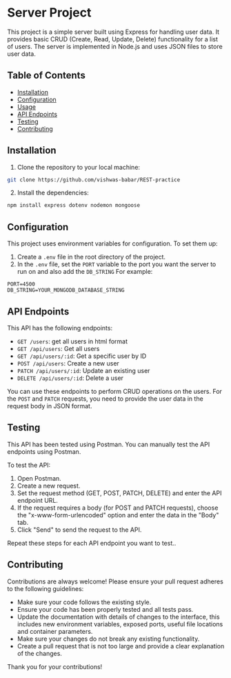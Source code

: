 # Server Project

This project is a simple server built using Express for handling user data. It provides basic CRUD (Create, Read, Update, Delete) functionality for a list of users. The server is implemented in Node.js and uses JSON files to store user data.

## Table of Contents

- [Installation](#installation)
- [Configuration](#configuration)
- [Usage](#usage)
- [API Endpoints](#api-endpoints)
- [Testing](#testing)
- [Contributing](#contributing)

## Installation

1. Clone the repository to your local machine:

```bash
git clone https://github.com/vishwas-babar/REST-practice
```
2. Install the dependencies:

```bash
npm install express dotenv nodemon mongoose
```
## Configuration

This project uses environment variables for configuration. To set them up:

1. Create a `.env` file in the root directory of the project.
2. In the `.env` file, set the `PORT` variable to the port you want the server to run on and also add the `DB_STRING` For example:

```env
PORT=4500
DB_STRING=YOUR_MONGODB_DATABASE_STRING
```

## API Endpoints

This API has the following endpoints:

- `GET /users`: get all users in html format
- `GET /api/users`: Get all users
- `GET /api/users/:id`: Get a specific user by ID
- `POST /api/users`: Create a new user
- `PATCH /api/users/:id`: Update an existing user
- `DELETE /api/users/:id`: Delete a user

You can use these endpoints to perform CRUD operations on the users. For the `POST` and `PATCH` requests, you need to provide the user data in the request body in JSON format.

## Testing

This API has been tested using Postman. You can manually test the API endpoints using Postman.

To test the API:

1. Open Postman.
2. Create a new request.
3. Set the request method (GET, POST, PATCH, DELETE) and enter the API endpoint URL.
4. If the request requires a body (for POST and PATCH requests), choose the "x-www-form-urlencoded" option and enter the data in the "Body" tab.
5. Click "Send" to send the request to the API.

Repeat these steps for each API endpoint you want to test..

## Contributing

Contributions are always welcome! Please ensure your pull request adheres to the following guidelines:

- Make sure your code follows the existing style.
- Ensure your code has been properly tested and all tests pass.
- Update the documentation with details of changes to the interface, this includes new environment variables, exposed ports, useful file locations and container parameters.
- Make sure your changes do not break any existing functionality.
- Create a pull request that is not too large and provide a clear explanation of the changes.

Thank you for your contributions!